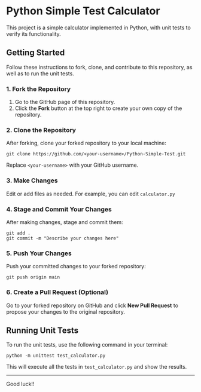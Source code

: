 # Python Simple Test Calculator

This project is a simple calculator implemented in Python, with unit tests to verify its functionality.

## Getting Started

Follow these instructions to fork, clone, and contribute to this repository, as well as to run the unit tests.

### 1. Fork the Repository
1. Go to the GitHub page of this repository.
2. Click the **Fork** button at the top right to create your own copy of the repository.

### 2. Clone the Repository
After forking, clone your forked repository to your local machine:

```
git clone https://github.com/<your-username>/Python-Simple-Test.git
```
Replace `<your-username>` with your GitHub username.

### 3. Make Changes
Edit or add files as needed. For example, you can edit `calculator.py`

### 4. Stage and Commit Your Changes
After making changes, stage and commit them:

```
git add .
git commit -m "Describe your changes here"
```

### 5. Push Your Changes
Push your committed changes to your forked repository:

```
git push origin main
```

### 6. Create a Pull Request (Optional)
Go to your forked repository on GitHub and click **New Pull Request** to propose your changes to the original repository.

## Running Unit Tests

To run the unit tests, use the following command in your terminal:

```
python -m unittest test_calculator.py
```

This will execute all the tests in `test_calculator.py` and show the results.

---

Good luck!!